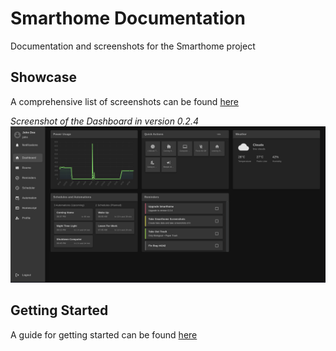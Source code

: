 # Smarthome Documentation
Documentation and screenshots for the Smarthome project

## Showcase
A comprehensive list of screenshots can be found [here](./server/screenshots/README.md)

*Screenshot of the Dashboard in version 0.2.4*
![A screenshot of the dashboard](./server/screenshots/dashboard.png)


## Getting Started
A guide for getting started can be found [here](https://github.com/smarthome-go/smarthome/blob/main/docs/Quickstart.md)
